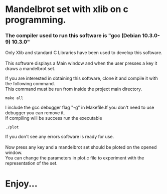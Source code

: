 # Mandelbrot set with xlib on c programming.
### The compiler used to run this software is "gcc (Debian 10.3.0-9) 10.3.0"
Only Xlib and standard C Libraries have been used to develop this software.<br><br>
This software displays a Main window and when the user presses a key it draws a mandelbrot set.<br>

If you are interested in obtaining this software, clone it and compile it with the following command.<br>
This command must be run from inside the project main directory.<br>
```
make all
```
I include the gcc debugger flag "-g" in Makefile.If you don't need to use debugger you can remove it.<br>
If compiling will be success run the executable
```
./plot
```
If you don't see any errors software is ready for use.<br><br>
Now press any key and a mandelbrot set should be ploted on the opened window.<br>
You can change the parameters in plot.c file to experiment with the representation of the set.

# Enjoy...